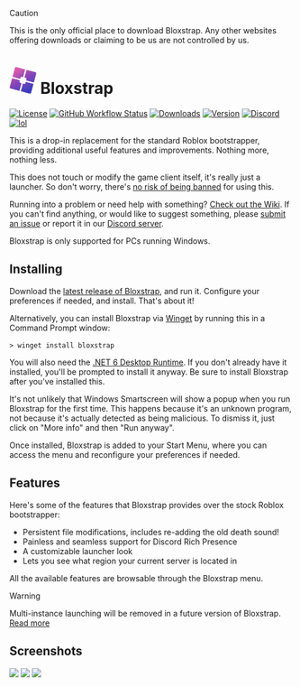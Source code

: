 > [!CAUTION]
> This is the only official place to download Bloxstrap. Any other websites offering downloads or claiming to be us are not controlled by us.

# <img src="https://github.com/the-the-1/bloxstrap-with-multi-instance-launching/raw/main/Images/Bloxstrap.png" width="48"/> Bloxstrap

[![License](https://img.shields.io/github/license/the-the-1/bloxstrap-with-multi-instance-launching)](https://github.com/the-the-1/bloxstrap-with-multi-instance-launching/blob/main/LICENSE)
[![GitHub Workflow Status](https://img.shields.io/github/actions/workflow/status/the-the-1/bloxstrap-with-multi-instance-launching/ci.yml?branch=main&label=builds)](https://github.com/the-the-1/bloxstrap-with-multi-instance-launching/actions)
[![Downloads](https://img.shields.io/github/downloads/the-the-1/bloxstrap-with-multi-instance-launching/latest/total?color=981bfe)](https://github.com/the-the-1/bloxstrap-with-multi-instance-launching/releases)
[![Version](https://img.shields.io/github/v/release/the-the-1/bloxstrap-with-multi-instance-launching?color=7a39fb)](https://github.com/the-the-1/bloxstrap-with-multi-instance-launching/releases/latest)
[![Discord](https://img.shields.io/discord/1099468797410283540?logo=discord&logoColor=white&label=discord&color=4d3dff)](https://discord.gg/nKjV3mGq6R)
[![lol](https://img.shields.io/badge/mom%20made-pizza%20rolls-orange)](https://media.tenor.com/FIkSGbGycmAAAAAd/manly-roblox.gif)

This is a drop-in replacement for the standard Roblox bootstrapper, providing additional useful features and improvements. Nothing more, nothing less.

This does not touch or modify the game client itself, it's really just a launcher. So don't worry, there's [no risk of being banned](https://github.com/pizzaboxer/bloxstrap/wiki/Why-it%27s-not-reasonably-possible-for-you-to-be-banned-by-Bloxstrap) for using this.

Running into a problem or need help with something? [Check out the Wiki](https://github.com/pizzaboxer/bloxstrap/wiki). If you can't find anything, or would like to suggest something, please [submit an issue](https://github.com/pizzaboxer/bloxstrap/issues) or report it in our [Discord server](https://discord.gg/nKjV3mGq6R).
 
Bloxstrap is only supported for PCs running Windows.
 
 ## Installing
Download the [latest release of Bloxstrap](https://github.com/the-the-1/bloxstrap-with-multi-instance-launching/releases/latest), and run it. Configure your preferences if needed, and install. That's about it!

Alternatively, you can install Bloxstrap via [Winget](https://winstall.app/apps/pizzaboxer.Bloxstrap) by running this in a Command Prompt window:
```
> winget install bloxstrap
```

You will also need the [.NET 6 Desktop Runtime](https://aka.ms/dotnet-core-applaunch?missing_runtime=true&arch=x64&rid=win11-x64&apphost_version=6.0.16&gui=true). If you don't already have it installed, you'll be prompted to install it anyway. Be sure to install Bloxstrap after you've installed this.

It's not unlikely that Windows Smartscreen will show a popup when you run Bloxstrap for the first time. This happens because it's an unknown program, not because it's actually detected as being malicious. To dismiss it, just click on "More info" and then "Run anyway".

Once installed, Bloxstrap is added to your Start Menu, where you can access the menu and reconfigure your preferences if needed.
 
## Features
Here's some of the features that Bloxstrap provides over the stock Roblox bootstrapper:

* Persistent file modifications, includes re-adding the old death sound!
* Painless and seamless support for Discord Rich Presence
* A customizable launcher look
* Lets you see what region your current server is located in

All the available features are browsable through the Bloxstrap menu.

> [!WARNING]
> Multi-instance launching will be removed in a future version of Bloxstrap. [Read more](https://github.com/pizzaboxer/bloxstrap/wiki/Plans-to-remove-multi%E2%80%90instance-launching-from-Bloxstrap)

## Screenshots

<p float="left">
    <img src="https://github.com/the-the-1/bloxstrap-with-multi-instance-launching/assets/41478239/dcfd0cdf-1aae-45bb-849a-f7710ec63b28" width="435" />
    <img src="https://github.com/the-the-1/bloxstrap-with-multi-instance-launching/assets/41478239/e08cdf28-4f99-46b5-99f2-5c338aac86db" width="390" />
    <img src="https://github.com/the-the-1/bloxstrap-with-multi-instance-launching/assets/41478239/7ba35223-9115-401f-bbc1-d15e9c5fd79e" width="232" />
<p>